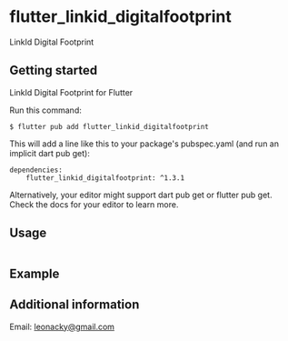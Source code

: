 # flutter_linkid_digitalfootprint

LinkId Digital Footprint

## Getting started

LinkId Digital Footprint for Flutter

Run this command:
```
$ flutter pub add flutter_linkid_digitalfootprint
```

This will add a line like this to your package's pubspec.yaml (and run an implicit dart pub get):
```
dependencies:
    flutter_linkid_digitalfootprint: ^1.3.1
```

Alternatively, your editor might support dart pub get or flutter pub get. Check the docs for your editor to learn more.

## Usage

```dart

```

## Example

## Additional information
Email: leonacky@gmail.com